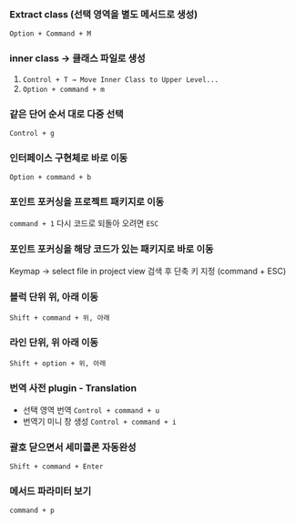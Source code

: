 ### Extract class (선택 영역을 별도 메서드로 생성)
`Option + Command + M`

### inner class → 클래스 파일로 생성 
1. `Control + T → Move Inner Class to Upper Level...`
2. `Option + command + m`

### 같은 단어 순서 대로 다중 선택
`Control + g`

### 인터페이스 구현체로 바로 이동
`Option + command + b`

### 포인트 포커싱을 프로젝트 패키지로 이동
`command + 1` 다시 코드로 되돌아 오려면 `ESC`

### 포인트 포커싱을 해당 코드가 있는 패키지로 바로 이동
Keymap -> select file in project view 검색 후 단축 키 지정 (command + ESC)

### 블럭 단위 위, 아래 이동
`Shift + command + 위, 아래`

### 라인 단위, 위 아래 이동
`Shift + option + 위, 아래`

### 번역 사전 plugin - Translation
- 선택 영역 번역 `Control + command + u`
- 번역기 미니 창 생성 `Control + command + i`

### 괄호 닫으면서 세미콜론 자동완성
`Shift + command + Enter`

### 메서드 파라미터 보기
`command + p`








